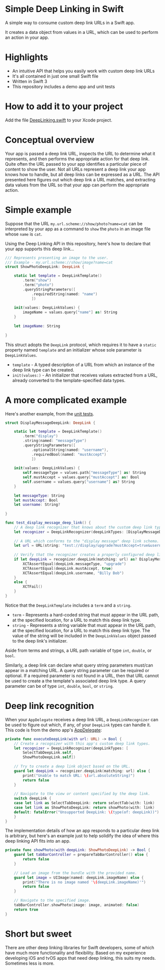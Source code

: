 # Simple Deep Linking in Swift
A simple way to consume custom deep link URLs in a Swift app.

It creates a data object from values in a URL, which can be used to perform an action in your app.

# Highlights
* An intuitive API that helps you easily work with custom deep link URLs
* It's all contained in just one small Swift file
* Written in Swift 3
* This repository includes a demo app and unit tests

# How to add it to your project
Add the file [DeepLinking.swift](/DeepLinking/DeepLinking.swift) to your Xcode project.

# Conceptual overview
Your app is passed a deep link URL, inspects the URL to determine what it represents, and then performs the appropriate action for that deep link. Quite often the URL passed to your app identifies a particular piece of content to show the user. Not all URLs represent a deep link your app knows how to handle, but all deep links can be expressed as a URL. The API presented here  figures out which deep link a URL matches, and extracting data values from the URL so that your app can perform the appropriate action.

# Simple example
Suppose that the URL `my.url.scheme://show/photo?name=cat` can be interpreted by your app as a command to `show` the `photo` in an image file whose `name` is `cat`. 

Using the Deep Linking API in this repository, here's how to declare that your app supports this deep link…

```swift
/// Represents presenting an image to the user.
/// Example - my.url.scheme://show/image?name=cat
struct ShowPhotoDeepLink: DeepLink {

    static let template = DeepLinkTemplate()
        .term("show")
        .term("photo")
        .queryStringParameters([
            .requiredString(named: "name")
            ])
    
    init(values: DeepLinkValues) {
        imageName = values.query["name"] as! String
    }
    
    let imageName: String
    
}
```
This struct adopts the `DeepLink` protocol, which requires it to have a `static` property named `template` and an initializer whose sole parameter is `DeepLinkValues`.

* `template` - A typed description of a URL from which an instance of the deep link type can be created.
* `init(values:)` - An initializer that receives values extracted from a URL, already converted to the template-specified data types.

# A more complicated example
Here's another example, from the [unit tests](/DeepLinking/DeepLinkingTests/DeepLinkingTests.swift). 
```swift
struct DisplayMessageDeepLink: DeepLink {

    static let template = DeepLinkTemplate()
        .term("display")
        .string(named: "messageType")
        .queryStringParameters([
            .optionalString(named: "username"),
            .requiredBool(named: "mustAccept")
            ])
    
    init(values: DeepLinkValues) {
        self.messageType = values.path["messageType"] as! String
        self.mustAccept = values.query["mustAccept"] as! Bool
        self.username = values.query["username"] as? String
    }
    
    let messageType: String
    let mustAccept: Bool
    let username: String?
    
}

func test_display_message_deep_link() {
    // A deep link recognizer that knows about the custom deep link type.
    let recognizer = DeepLinkRecognizer(deepLinkTypes: [DisplayMessageDeepLink.self])
    
    // A URL which conforms to the "display message" deep link schema.
    let url = URL(string: "test://display/upgrade?mustAccept=true&username=Billy%20Bob")!
    
    // Verify that the recognizer creates a properly configured deep link.
    if let deepLink = recognizer.deepLink(matching: url) as? DisplayMessageDeepLink {
        XCTAssertEqual(deepLink.messageType, "upgrade")
        XCTAssertEqual(deepLink.mustAccept, true)
        XCTAssertEqual(deepLink.username, "Billy Bob")
    }
    else {
        XCTFail()
    }
}
```
Notice that the `DeepLinkTemplate` includes a `term` and a `string`. 
* `term` - Represents a hard-coded string that must appear in the URL path, at the specified location, for a URL to match this deep link type. 
* `string` - Represents a string variable that must appear in the URL path, at the specified location, for a URL to match this deep link type. The value of the string will be included in the `DeepLinkValues` object passed to the deep link's initializer.

Aside from terms and strings, a URL path variable of type `int`, `double`, or `bool`.

Similarly, a deep link can declare what query string parameters must/can appear in a matching URL. A query string parameter can be required or optional. If a required parameter is not found in a URL, then that URL cannot be used to create a the template's associated deep link type. A query parameter can be of type `int`, `double`, `bool`, or `string`.

# Deep link recognition
When your `AppDelegate` receives a deep link URL, a `DeepLinkRecognizer` can be used to figure out which, if any, of your `DeepLink` types can handle it. This code is from the demo app's [AppDelegate](/DeepLinking/DemoApp/AppDelegate.swift):
```swift
private func executeDeepLink(with url: URL) -> Bool {
    // Create a recognizer with this app's custom deep link types.
    let recognizer = DeepLinkRecognizer(deepLinkTypes: [
        SelectTabDeepLink.self,
        ShowPhotoDeepLink.self])
    
    // Try to create a deep link object based on the URL.
    guard let deepLink = recognizer.deepLink(matching: url) else {
        print("Unable to match URL: \(url.absoluteString)")
        return false
    }
    
    // Navigate to the view or content specified by the deep link.
    switch deepLink {
    case let link as SelectTabDeepLink: return selectTab(with: link)
    case let link as ShowPhotoDeepLink: return showPhoto(with: link)
    default: fatalError("Unsupported DeepLink: \(type(of: deepLink))")
    }
}
```
The implementation details of how an app responds to a particular deep link is arbitrary, but here's an example just to help solidify the idea of where this deep linking API fits into an app.
```swift
private func showPhoto(with deepLink: ShowPhotoDeepLink) -> Bool {
    guard let tabBarController = prepareTabBarController() else {
        return false
    }
    
    // Load an image from the bundle with the provided name.
    guard let image = UIImage(named: deepLink.imageName) else {
        print("There is no image named '\(deepLink.imageName)'")
        return false
    }
    
    // Navigate to the specified image.
    tabBarController.showPhoto(image: image, animated: false)
    return true
}
```
# Short but sweet
There are other deep linking libraries for Swift developers, some of which have much more functionality and flexibility. Based on my experience developing iOS and tvOS apps that need deep linking, this suits my needs. Sometimes less is more.
